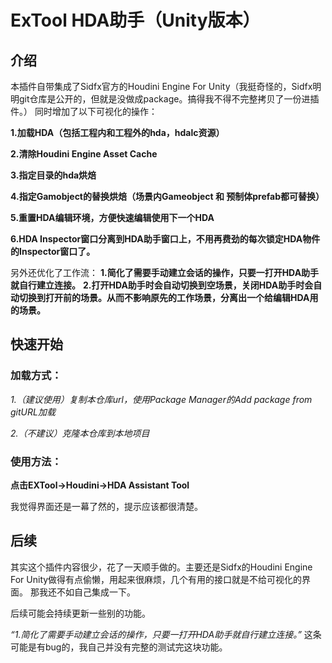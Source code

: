 # ExTool HDA助手（Unity版本）
## 介绍
本插件自带集成了Sidfx官方的Houdini Engine For Unity（我挺奇怪的，Sidfx明明git仓库是公开的，但就是没做成package。搞得我不得不完整拷贝了一份进插件。）
同时增加了以下可视化的操作：

**1.加载HDA（包括工程内和工程外的hda，hdalc资源）**

**2.清除Houdini Engine Asset Cache**

**3.指定目录的hda烘焙**

**4.指定Gamobject的替换烘焙（场景内Gameobject 和 预制体prefab都可替换）**

**5.重置HDA编辑环境，方便快速编辑使用下一个HDA**

**6.HDA Inspector窗口分离到HDA助手窗口上，不用再费劲的每次锁定HDA物件的Inspector窗口了。**

另外还优化了工作流：
**1.简化了需要手动建立会话的操作，只要一打开HDA助手就自行建立连接。**
**2.打开HDA助手时会自动切换到空场景，关闭HDA助手时会自动切换到打开前的场景。从而不影响原先的工作场景，分离出一个给编辑HDA用的场景。**

## 快速开始
### 加载方式：

*1.（建议使用）复制本仓库url，使用Package Manager的Add package from gitURL加载*

*2.（不建议）克隆本仓库到本地项目*

### 使用方法：
**点击EXTool->Houdini->HDA Assistant Tool**

我觉得界面还是一幕了然的，提示应该都很清楚。

## 后续
其实这个插件内容很少，花了一天顺手做的。主要还是Sidfx的Houdini Engine For Unity做得有点偷懒，用起来很麻烦，几个有用的接口就是不给可视化的界面。
那我还不如自己集成一下。

后续可能会持续更新一些别的功能。

*“1.简化了需要手动建立会话的操作，只要一打开HDA助手就自行建立连接。”* 这条可能是有bug的，我自己并没有完整的测试完这块功能。
